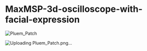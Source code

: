# MaxMSP-3d-oscilloscope-with-facial-expression

![Pluem_Patch](https://user-images.githubusercontent.com/10558448/205837834-82551093-f60f-4632-b1eb-e06f99f4755d.png)

![Uploading Pluem_Patch.png…]()

